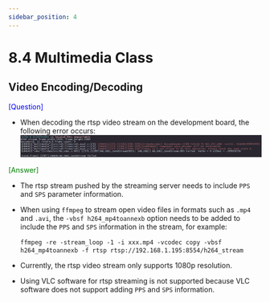 ```yaml
---
sidebar_position: 4
---
```

# 8.4 Multimedia Class

## Video Encoding/Decoding

<font color='Blue'>[Question]</font>

- When decoding the rtsp video stream on the development board, the following error occurs:  
![image-20220728110439753](../../../../../static/img/08_FAQ/image/multimedia/image-20220728110439753.png)

<font color='Green'>[Answer]</font>

- The rtsp stream pushed by the streaming server needs to include `PPS` and `SPS` parameter information.

- When using `ffmpeg` to stream open video files in formats such as `.mp4` and `.avi`, the `-vbsf h264_mp4toannexb` option needs to be added to include the `PPS` and `SPS` information in the stream, for example:

    ```
    ffmpeg -re -stream_loop -1 -i xxx.mp4 -vcodec copy -vbsf h264_mp4toannexb -f rtsp rtsp://192.168.1.195:8554/h264_stream
    ```

- Currently, the rtsp video stream only supports 1080p resolution.

- Using VLC software for rtsp streaming is not supported because VLC software does not support adding `PPS` and `SPS` information.